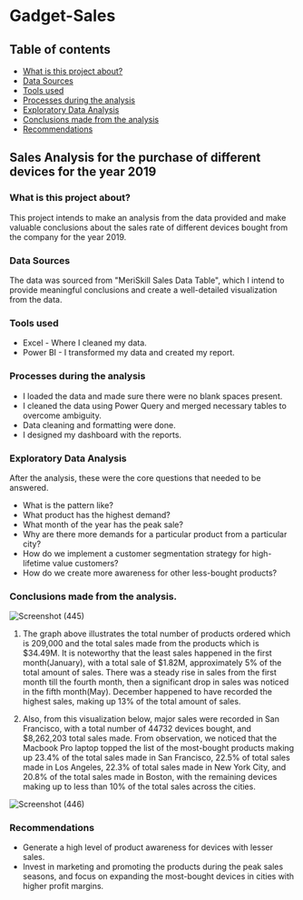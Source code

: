 # Gadget-Sales

## Table of contents

- [What is this project about?](#what-is-this-project-about)
- [Data Sources](#data-sources)
- [Tools used](#tools-used)
- [Processes during the analysis](#processes-during-the-analysis)
- [Exploratory Data Analysis](#exploratory-data-analysis)
- [Conclusions made from the analysis](#conclusions-made-from-the-analysis)
- [Recommendations](#recommendations)

## Sales Analysis for the purchase of different devices for the year 2019

### What is this project about?

This project intends to make an analysis from the data provided and make valuable conclusions about the sales rate of different devices bought from the company for the year 2019.


### Data Sources

The data was sourced  from "MeriSkill Sales Data Table", which I intend to provide meaningful conclusions and create a well-detailed visualization from the data.

### Tools used

- Excel - Where I cleaned my data.
- Power BI - I transformed my data and created my report.

### Processes during the analysis

- I loaded the data and made sure there were no blank spaces present.
- I cleaned the data using Power Query and merged necessary tables to overcome ambiguity.
- Data cleaning and formatting were done.
- I designed my dashboard with the reports.


### Exploratory Data Analysis

After the analysis, these were the core questions that needed to be answered.

- What is the pattern like?
- What product has the highest demand?
- What month of the year has the peak sale?
- Why are there more demands for a particular product from a particular city?
- How do we implement a customer segmentation strategy for high-lifetime value customers?
- How do we create more awareness for other less-bought products?


### Conclusions made from the analysis.






![Screenshot (445)](https://github.com/ChinweRose/Gadget-Sales/assets/103608228/350a77ef-af54-4bcd-88a7-d4678865b346)





1. The graph above illustrates the total number of products ordered which is 209,000 and the total sales made from the products which is $34.49M. It is noteworthy that the least sales happened in the first month(January), with a total sale of $1.82M, approximately 5% of the total amount of sales. There was a steady rise in sales from the first month till the fourth month, then a significant drop in sales was noticed in the fifth month(May). December happened to have recorded the highest sales, making up 13% of the total amount of sales.

2. Also, from this visualization below, major sales were recorded in San Francisco, with a total number of 44732 devices bought, and $8,262,203 total sales made. From observation, we noticed that the Macbook Pro laptop topped the list of the most-bought products making up 23.4% of the total sales made in San Francisco, 22.5% of total sales made in Los Angeles, 22.3% of total sales made in New York City, and 20.8% of the total sales made in Boston, with the remaining devices making up to less than 10% of the total sales across the cities.







![Screenshot (446)](https://github.com/ChinweRose/Gadget-Sales/assets/103608228/f0fc79ee-fcb5-4f78-b932-4047c8898c46)




### Recommendations

- Generate a high level of product awareness for devices with lesser sales.
- Invest in marketing and promoting the products during the peak sales seasons, and focus on expanding the most-bought devices in cities with higher profit margins.
  
